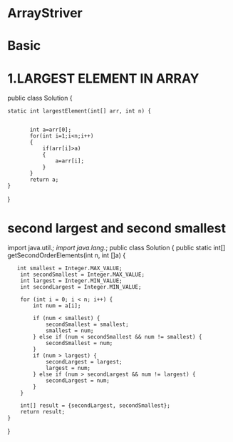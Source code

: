 # ArrayStriver

Basic 
=====

1.LARGEST ELEMENT IN ARRAY
==========================
public class Solution {

    static int largestElement(int[] arr, int n) {
        
           
           int a=arr[0];
           for(int i=1;i<n;i++)
           {
               if(arr[i]>a)
               {
                   a=arr[i];
               }
           }
           return a;
    }
   } 


second largest and second smallest
==================================

import java.util.*;
import java.lang.*;
public class Solution {
    public static int[] getSecondOrderElements(int n, int []a) {
        
       int smallest = Integer.MAX_VALUE;
        int secondSmallest = Integer.MAX_VALUE;
        int largest = Integer.MIN_VALUE;
        int secondLargest = Integer.MIN_VALUE;
        
        for (int i = 0; i < n; i++) {
            int num = a[i];
            
            if (num < smallest) {
                secondSmallest = smallest;
                smallest = num;
            } else if (num < secondSmallest && num != smallest) {
                secondSmallest = num;
            }
            if (num > largest) {
                secondLargest = largest;
                largest = num;
            } else if (num > secondLargest && num != largest) {
                secondLargest = num;
            }
        }
        
        int[] result = {secondLargest, secondSmallest};
        return result;
    }
  }
